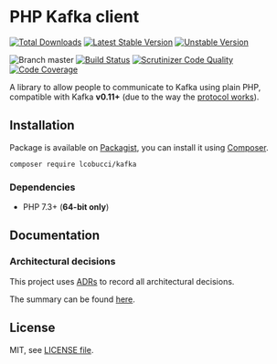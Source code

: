 # PHP Kafka client

[![Total Downloads](https://img.shields.io/packagist/dt/lcobucci/kafka.svg?style=flat-square)](https://packagist.org/packages/lcobucci/kafka)
[![Latest Stable Version](https://img.shields.io/packagist/v/lcobucci/kafka.svg?style=flat-square)](https://packagist.org/packages/lcobucci/kafka)
[![Unstable Version](https://img.shields.io/packagist/vpre/lcobucci/kafka.svg?style=flat-square)](https://packagist.org/packages/lcobucci/kafka)

![Branch master](https://img.shields.io/badge/branch-master-brightgreen.svg?style=flat-square)
[![Build Status](https://img.shields.io/travis/lcobucci/kafka/master.svg?style=flat-square)](https://travis-ci.org/lcobucci/kafka)
[![Scrutinizer Code Quality](https://img.shields.io/scrutinizer/g/lcobucci/kafka/master.svg?style=flat-square)](https://scrutinizer-ci.com/g/lcobucci/kafka/?branch=master)
[![Code Coverage](https://img.shields.io/scrutinizer/coverage/g/lcobucci/kafka/master.svg?style=flat-square)](https://scrutinizer-ci.com/g/lcobucci/kafka/?branch=master)

A library to allow people to communicate to Kafka using plain PHP, compatible with
Kafka **v0.11+** (due to the way the [protocol works](https://kafka.apache.org/protocol)).

## Installation

Package is available on [Packagist](https://packagist.org/packages/lcobucci/kafka),
you can install it using [Composer](https://getcomposer.org).

```shell
composer require lcobucci/kafka
```

### Dependencies

- PHP 7.3+ (**64-bit only**)

## Documentation

### Architectural decisions

This project uses [ADRs](https://github.com/npryce/adr-tools) to record all 
architectural decisions.

The summary can be found [here](docs/architecture-decisions/README.md).

## License

MIT, see [LICENSE file](LICENSE).
